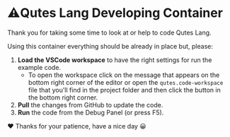 # ⚠️Qutes Lang Developing Container

Thank you for taking some time to look at or help to code Qutes Lang.

Using this container everything should be already in place but, please:
1. **Load the VSCode workspace** to have the right settings for run the example code.
    + To open the workspace click on the message that appears on the bottom right corner of the editor or open the `qutes.code-workspace` file that you'll find in the project folder and then click the button in the bottom right corner.
2. **Pull** the changes from GitHub to update the code.
3. **Run** the code from the Debug Panel (or press F5).

❤️ Thanks for your patience, have a nice day 😀